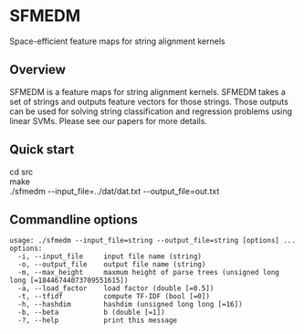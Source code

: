 # SFMEDM
Space-efficient feature maps for string alignment kernels

## Overview
SFMEDM is a feature maps for string alignment kernels. SFMEDM takes a set of strings and outputs feature vectors for those strings. Those outputs can be used for solving string classification and regression problems using linear SVMs. Please see our papers for more details. 

## Quick start
cd src  
make  
./sfmedm --input_file=../dat/dat.txt  --output_file=out.txt

## Commandline options
    usage: ./sfmedm --input_file=string --output_file=string [options] ...  
    options:  
      -i, --input_file     input file name (string)  
      -o, --output_file    output file name (string)  
      -m, --max_height     maxmum height of parse trees (unsigned long long [=18446744073709551615])  
      -a, --load_factor    load factor (double [=0.5])  
      -t, --tfidf          compute TF-IDF (bool [=0])  
      -h, --hashdim        hashdim (unsigned long long [=16])  
      -b, --beta           b (double [=1])  
      -?, --help           print this message  
